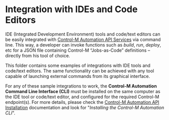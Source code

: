 # Integration with IDEs and Code Editors

IDE (Integrated Development Environment) tools and code/text editors can be easily integrated with [Control-M Automation API Services](https://docs.bmc.com/docs/display/public/workloadautomation/Control-M+Automation+API+-+Services) via command line. This way, a developer can invoke functions such as *build*, *run*, *deploy*, etc for a JSON file containing Control-M “Jobs-as-Code” definitions – directly from his tool of choice.

This folder contains some examples of integrations with IDE tools and code/text editors. The same functionality can be achieved with any tool capable of launching external commands from its graphical interface.

For any of these sample integrations to work, the **Control-M Automation Command Line Interface (CLI)** must be installed on the same computer as the IDE tool or code/text editor, and configured for the required Control-M endpoint(s). For more details, please check the [Control-M Automation API Installation](https://docs.bmc.com/docs/display/public/workloadautomation/Control-M+Automation+API+-+Installation) documentation and look for "*Installing the Control-M Automation CLI*".
